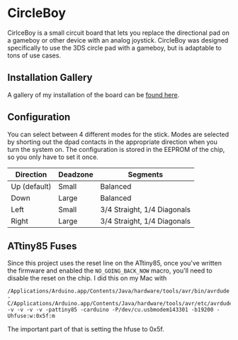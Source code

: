 # CircleBoy
CirlceBoy is a small circuit board that lets you replace the directional pad on a gameboy or other device with an analog joystick. CircleBoy was designed specifically to use the 3DS circle pad with a gameboy, but is adaptable to tons of use cases.

## Installation Gallery
A gallery of my installation of the board can be [found here](https://imgur.com/a/vMOLDO8).

## Configuration
You can select between 4 different modes for the stick. Modes are selected by shorting out the dpad contacts in the appropriate direction when you turn the system on. The configuration is stored in the EEPROM of the chip, so you only have to set it once.

Direction | Deadzone | Segments
--- | --- | ---
Up (default) | Small | Balanced
Down          | Large | Balanced
Left          | Small | 3/4 Straight, 1/4 Diagonals
Right         | Large | 3/4 Straight, 1/4 Diagonals

## ATtiny85 Fuses
Since this project uses the reset line on the ATtiny85, once you've written the firmware and enabled the `NO_GOING_BACK_NOW` macro, you'll need to disable the reset on the chip. I did this on my Mac with
```
/Applications/Arduino.app/Contents/Java/hardware/tools/avr/bin/avrdude -C/Applications/Arduino.app/Contents/Java/hardware/tools/avr/etc/avrdude.conf -v -v -v -v -pattiny85 -carduino -P/dev/cu.usbmodem143301 -b19200 -Uhfuse:w:0x5f:m
```
The important part of that is setting the hfuse to 0x5f.

